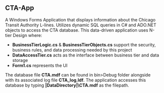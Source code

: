 ## CTA-App
A Windows Forms Application that displays information about the Chicago Transit Authority L-lines. Utilizes dynamic SQL queries in C# and ADO.NET objects to access the CTA database.
This data-driven application uses N-tier Design where:
*  **BusinessTierLogic.cs** &  **BusinessTierObjects.cs** support the security, business rules, and data processing needed by this project
*  **DataAccessTier.cs** acts as the interface between business tier and data storage
*  **Form1.cs** represents the UI

The database file **CTA.mdf** can be found in bin>Debug folder alongside with its associated log file **CTA_log.ldf**. The application accesses this database by typing **|DataDirectory|\CTA.mdf** as the filepath.
